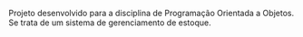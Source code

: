 Projeto desenvolvido para a disciplina de Programação Orientada a Objetos.
Se trata de um sistema de gerenciamento de estoque.